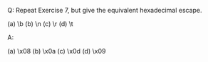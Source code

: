 Q: Repeat Exercise 7, but give the equivalent hexadecimal escape.

(a) \b
(b) \n
(c) \r
(d) \t

A:

(a) \x08
(b) \x0a
(c) \x0d
(d) \x09
